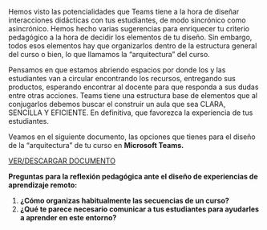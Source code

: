 

Hemos visto las potencialidades que Teams tiene a la hora de diseñar interacciones didácticas con tus estudiantes, de modo sincrónico como asincrónico. Hemos hecho varias sugerencias para enriquecer tu criterio pedagógico a la hora de decidir los elementos de tu diseño. Sin embargo, todos esos elementos hay que organizarlos dentro de la estructura general del curso o bien, lo que llamamos la “arquitectura” del curso.

Pensamos en que estamos abriendo espacios por donde los y las estudiantes van a circular encontrando los recursos, entregando sus productos, esperando encontrar al docente para que responda a sus dudas entre otras acciones. Teams tiene una estructura base de elementos que al conjugarlos debemos buscar el construir un aula que sea CLARA, SENCILLA Y EFICIENTE. En definitiva, que favorezca la experiencia de tus estudiantes. 

Veamos en el siguiente documento, las opciones que tienes para el diseño de la “arquitectura” de tu curso en **Microsoft Teams.** 

[VER/DESCARGAR DOCUMENTO](https://redqualitasedu-my.sharepoint.com/:b:/g/personal/ppenalva_redqualitas_edu_uy/EQR_y4Zp62FMhoyFnR4gkc8BzKZqwXqVUyR4RVv9Z9GVGA?e=48B9GT)

**Preguntas para la reflexión pedagógica ante el diseño de experiencias de aprendizaje remoto:** 

1.  **¿Cómo organizas habitualmente las secuencias de un curso?**
2.  **¿Qué te parece necesario comunicar a tus estudiantes para ayudarles a aprender en este entorno?**